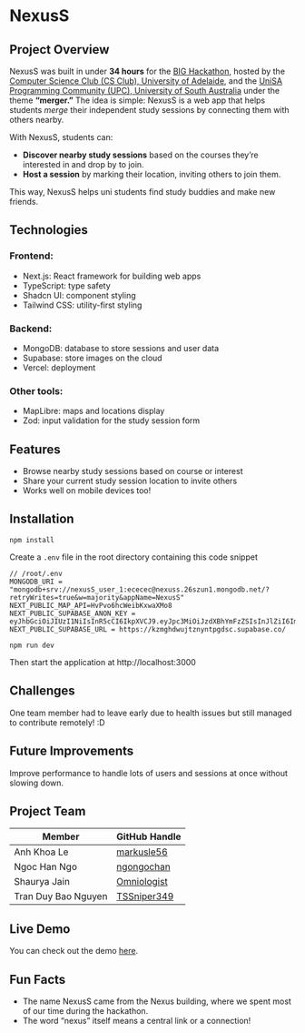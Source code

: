 # NexusS

## Project Overview
NexusS was built in under **34 hours** for the [BIG Hackathon](https://big.devpost.com/), hosted by the [Computer Science Club (CS Club), University of Adelaide](https://csclub.org.au/), and the [UniSA Programming Community (UPC), University of South Australia](https://usasa.sa.edu.au/clubs/join/upc/) under the theme **“merger.”**
The idea is simple: NexusS is a web app that helps students *merge* their independent study sessions by connecting them with others nearby.

With NexusS, students can:
- **Discover nearby study sessions** based on the courses they’re interested in and drop by to join.
- **Host a session** by marking their location, inviting others to join them.

This way, NexusS helps uni students find study buddies and make new friends.

## Technologies
### Frontend:
- Next.js: React framework for building web apps
- TypeScript: type safety
- Shadcn UI: component styling
- Tailwind CSS: utility-first styling
### Backend:
- MongoDB: database to store sessions and user data
- Supabase: store images on the cloud
- Vercel: deployment
### Other tools:
- MapLibre: maps and locations display
- Zod: input validation for the study session form

## Features
- Browse nearby study sessions based on course or interest
- Share your current study session location to invite others
- Works well on mobile devices too!

## Installation

```
npm install
```

Create a `.env` file in the root directory containing this code snippet
```
// /root/.env
MONGODB_URI = "mongodb+srv://nexusS_user_1:ececec@nexuss.26szun1.mongodb.net/?retryWrites=true&w=majority&appName=NexusS"
NEXT_PUBLIC_MAP_API=HvPvo6hcWeibKxwaXMo8
NEXT_PUBLIC_SUPABASE_ANON_KEY = eyJhbGciOiJIUzI1NiIsInR5cCI6IkpXVCJ9.eyJpc3MiOiJzdXBhYmFzZSIsInJlZiI6Imt6bWdoZHd1anR6bnludHBnZHNjIiwicm9sZSI6ImFub24iLCJpYXQiOjE3NTg4ODQ5MzMsImV4cCI6MjA3NDQ2MDkzM30.ewLgiNOTpFnH1FDiREL_pcYUDdHSG_o4j1cVn0G_PYo
NEXT_PUBLIC_SUPABASE_URL = https://kzmghdwujtznyntpgdsc.supabase.co/
```

```
npm run dev
```


Then start the application at http://localhost:3000

## Challenges
One team member had to leave early due to health issues but still managed to contribute remotely! :D

## Future Improvements
Improve performance to handle lots of users and sessions at once without slowing down.

## Project Team
| Member              | GitHub Handle                         |
|---------------------|---------------------------------------|
| Anh Khoa Le         | [markusle56](github.com/markusle56)   |
| Ngoc Han Ngo        | [ngongochan](github.com/ngongochan)   |
| Shaurya Jain        | [Omniologist](github.com/Omniologist) |
| Tran Duy Bao Nguyen | [TSSniper349](github.com/TSSniper349)  |

## Live Demo
You can check out the demo [here](https://nexuss2025.vercel.app/).

## Fun Facts
- The name NexusS came from the Nexus building, where we spent most of our time during the hackathon.
- The word “nexus” itself means a central link or a connection!